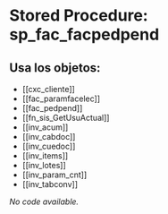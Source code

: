 # Stored Procedure: sp_fac_facpedpend

## Usa los objetos:
- [[cxc_cliente]]
- [[fac_paramfacelec]]
- [[fac_pedpend]]
- [[fn_sis_GetUsuActual]]
- [[inv_acum]]
- [[inv_cabdoc]]
- [[inv_cuedoc]]
- [[inv_items]]
- [[inv_lotes]]
- [[inv_param_cnt]]
- [[inv_tabconv]]

*No code available.*
